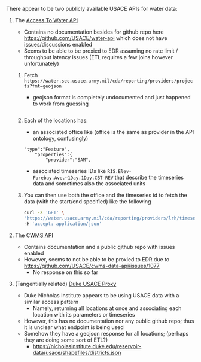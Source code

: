 There appear to be two publicly available USACE APIs for water data:

1. The [Access To Water API](https://water.sec.usace.army.mil/cda/reporting/#/Reporting/get_cda_reporting_providers)

   - Contains no documentation besides for github repo here https://github.com/USACE/water-api which does not have issues/discussions enabled
   - Seems to be able to be proxied to EDR assuming no rate limit / throughput latency issues (ETL requires a few joins however unfortunately)

   1. Fetch `https://water.sec.usace.army.mil/cda/reporting/providers/projects?fmt=geojson`
      - geojson format is completely undocumented and just happened to work from guessing
      <!-- ```sh
      curl -X 'GET' \
      'https://water.usace.army.mil/cda/reporting/providers/NAB/locations' \
      -H 'accept: application/json'
      ```-->

      ```
   2. Each of the locations has:
      - an associated office like (office is the same as provider in the API ontology, confusingly)
      ```
      "type":"Feature",
          "properties":{
              "provider":"SAM",
      ```
      - associated timeseries IDs like `RIS.Elev-Forebay.Ave.~1Day.1Day.CBT-REV` that describe the timeseries data and sometimes also the associated units
   3. You can then use both the office and the timeseries id to fetch the data (with the start/end specified) like the following
      ```sh
      curl -X 'GET' \
      'https://water.usace.army.mil/cda/reporting/providers/lrh/timeseries?name=AlumCr-Outflow.Stage.Inst.15Minutes.0.OBS&begin=2023-05-14T15%3A32%3A25.520Z&end=2023-05-15T15%3A32%3A25.520Z' \
      -H 'accept: application/json'
      ```

2. The [CWMS API](https://cwms-data.usace.army.mil/cwms-data/swagger-ui.html)
   - Contains documentation and a public github repo with issues enabled
   - However, seems to not be able to be proxied to EDR due to https://github.com/USACE/cwms-data-api/issues/1077
     - No response on this so far
3. (Tangentially related) [Duke USACE Proxy](https://nicholasinstitute.duke.edu/reservoir-data/)
   - Duke Nicholas Institute appears to be using USACE data with a similar access pattern
     - Namely, returning all locations at once and associating each location with its parameters or timeseries
   - However, this has no documentation nor any public github repo; thus it is unclear what endpoint is being used
   - Somehow they have a geojson response for all locations; (perhaps they are doing some sort of ETL?)
     - https://nicholasinstitute.duke.edu/reservoir-data/usace/shapefiles/districts.json
